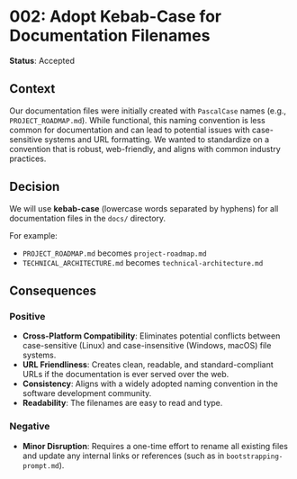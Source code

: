 # 002: Adopt Kebab-Case for Documentation Filenames

**Status**: Accepted

## Context

Our documentation files were initially created with `PascalCase` names (e.g., `PROJECT_ROADMAP.md`). While functional, this naming convention is less common for documentation and can lead to potential issues with case-sensitive systems and URL formatting. We wanted to standardize on a convention that is robust, web-friendly, and aligns with common industry practices.

## Decision

We will use **kebab-case** (lowercase words separated by hyphens) for all documentation files in the `docs/` directory.

For example:
- `PROJECT_ROADMAP.md` becomes `project-roadmap.md`
- `TECHNICAL_ARCHITECTURE.md` becomes `technical-architecture.md`

## Consequences

### Positive
- **Cross-Platform Compatibility**: Eliminates potential conflicts between case-sensitive (Linux) and case-insensitive (Windows, macOS) file systems.
- **URL Friendliness**: Creates clean, readable, and standard-compliant URLs if the documentation is ever served over the web.
- **Consistency**: Aligns with a widely adopted naming convention in the software development community.
- **Readability**: The filenames are easy to read and type.

### Negative
- **Minor Disruption**: Requires a one-time effort to rename all existing files and update any internal links or references (such as in `bootstrapping-prompt.md`).

